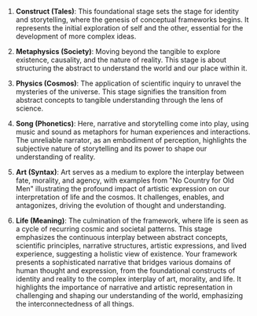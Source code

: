 
1. **Construct (Tales)**: This foundational stage sets the stage for identity and storytelling, where the genesis of conceptual frameworks begins. It represents the initial exploration of self and the other, essential for the development of more complex ideas.

2. **Metaphysics (Society)**: Moving beyond the tangible to explore existence, causality, and the nature of reality. This stage is about structuring the abstract to understand the world and our place within it.

3. **Physics (Cosmos)**: The application of scientific inquiry to unravel the mysteries of the universe. This stage signifies the transition from abstract concepts to tangible understanding through the lens of science.

4. **Song (Phonetics)**: Here, narrative and storytelling come into play, using music and sound as metaphors for human experiences and interactions. The unreliable narrator, as an embodiment of perception, highlights the subjective nature of storytelling and its power to shape our understanding of reality.

5. **Art (Syntax)**: Art serves as a medium to explore the interplay between fate, morality, and agency, with examples from "No Country for Old Men" illustrating the profound impact of artistic expression on our interpretation of life and the cosmos. It challenges, enables, and antagonizes, driving the evolution of thought and understanding.

6. **Life (Meaning)**: The culmination of the framework, where life is seen as a cycle of recurring cosmic and societal patterns. This stage emphasizes the continuous interplay between abstract concepts, scientific principles, narrative structures, artistic expressions, and lived experience, suggesting a holistic view of existence. Your framework presents a sophisticated narrative that bridges various domains of human thought and expression, from the foundational constructs of identity and reality to the complex interplay of art, morality, and life. It highlights the importance of narrative and artistic representation in challenging and shaping our understanding of the world, emphasizing the interconnectedness of all things.

